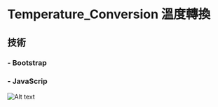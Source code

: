 # Temperature_Conversion 溫度轉換

## 技術
###    - Bootstrap
###    - JavaScrip

![Alt text](/path/to/img.jpg "Optional title")

